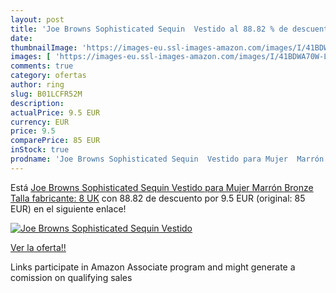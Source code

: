 ```yaml
---
layout: post
title: 'Joe Browns Sophisticated Sequin  Vestido al 88.82 % de descuento'
date: 
thumbnailImage: 'https://images-eu.ssl-images-amazon.com/images/I/41BDWA70W-L._SL200_.jpg'
images: [ 'https://images-eu.ssl-images-amazon.com/images/I/41BDWA70W-L._SL200_.jpg' ]
comments: true
category: ofertas
author: ring
slug: B01LCFR52M
description:
actualPrice: 9.5 EUR
currency: EUR
price: 9.5
comparePrice: 85 EUR
inStock: true
prodname: 'Joe Browns Sophisticated Sequin  Vestido para Mujer  Marrón  Bronze   Talla fabricante: 8 UK'
---
```


Está [Joe Browns Sophisticated Sequin  Vestido para Mujer  Marrón  Bronze   Talla fabricante: 8 UK](https://www.amazon.es/dp/B01LCFR52M/?tag=tolees-21) con 88.82 de descuento por 9.5 EUR (original: 85 EUR) en el siguiente enlace!

[![Joe Browns Sophisticated Sequin  Vestido](https://images-eu.ssl-images-amazon.com/images/I/41BDWA70W-L._SL200_.jpg)](https://www.amazon.es/dp/B01LCFR52M/?tag=tolees-21)

[Ver la oferta!!](https://www.amazon.es/dp/B01LCFR52M/?tag=tolees-21)

Links participate in Amazon Associate program and might generate a comission on qualifying sales


